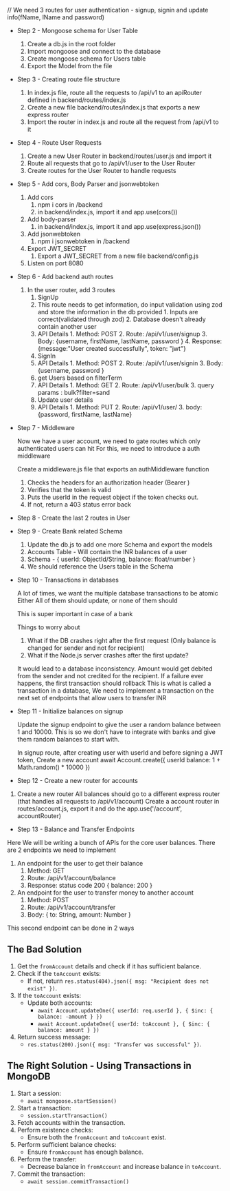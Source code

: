 // We need 3 routes for user authentication - signup, signin and update info(fName, lName and password)

- Step 2 - Mongoose schema for User Table

  1. Create a db.js in the root folder
  2. Import mongoose and connect to the database
  3. Create mongoose schema for Users table
  4. Export the Model from the file

- Step 3 - Creating route file structure

  1. In index.js file, route all the requests to /api/v1 to an apiRouter defined in backend/routes/index.js
  2. Create a new file backend/routes/index.js that exports a new express router
  3. Import the router in index.js and route all the request from /api/v1 to it

- Step 4 - Route User Requests

  1. Create a new User Router in backend/routes/user.js and import it
  2. Route all requests that go to /api/v1/user to the User Router
  3. Create routes for the User Router to handle requests

- Step 5 - Add cors, Body Parser and jsonwebtoken

  1. Add cors
     1. npm i cors in /backend
     2. in backend/index.js, import it and app.use(cors())
  2. Add body-parser
     1. in backend/index.js, import it and app.use(express.json())
  3. Add jsonwebtoken
     1. npm i jsonwebtoken in /backend
  4. Export JWT_SECRET
     1. Export a JWT_SECRET from a new file backend/config.js
  5. Listen on port 8080

- Step 6 - Add backend auth routes

  1. In the user router, add 3 routes
     1. SignUp
       1. This route needs to get information, do input validation using zod and store the information in the db provided
         1. Inputs are correct(validated through zod)
         2. Database doesn't already contain another user
       2. API Details
         1. Method: POST
         2. Route: /api/v1/user/signup
         3. Body: {username, firstName, lastName, password }
         4. Response: {message:"User created successfully", token: "jwt"}
     2. SignIn
       1. API Details
         1. Method: POST
         2. Route: /api/v1/user/signin
         3. Body: {username, password }
     3. get Users based on filterTerm
       1. API Details
         1. Method: GET
         2. Route: /api/v1/user/bulk
         3. query params : bulk?filter=sand
     4. Update user details
       1. API Details
         1. Method: PUT
         2. Route: /api/v1/user/
         3. body:{password, firstName, lastName}
     
  
- Step 7 - Middleware

  Now we have a user account, we need to gate routes which only authenticated users can hit
  For this, we need to introduce a auth middleware

  Create a middleware.js file that exports an authMiddleware function
     1. Checks the headers for an authorization header (Bearer <token>)
     2. Verifies that the token is valid
     3. Puts the userId in the request object if the token checks out.
     4. If not, return a 403 status error back 

- Step 8 - Create the last 2 routes in User

- Step 9 - Create Bank related Schema

  1. Update the db.js to add one more Schema and export the models 
  2. Accounts Table - Will contain the INR balances of a user
  3. Schema - {
    userId: ObjectId/String,
    balance: float/number
  }
  4. We should reference the Users table in the Schema


- Step 10 - Transactions in databases

  A lot of times, we want the multiple database transactions to be atomic
  Either All of them should update, or none of them should

  This is super important in case of a bank
  
  Things to worry about 
  1. What if the DB crashes right after the first request (Only balance is changed for sender and not for recipient)
  2. What if the Node.js server crashes after the first update?

    It would lead to a database inconsistency. Amount would get debited from the sender and not credited for the recipient.
    If a failure ever happens, the first transaction should rollback
    This is what is called a transaction in a database, We need to implement a transaction on the next set of endpoints that allow users to transfer INR 

- Step 11 - Initialize balances on signup

  Update the signup endpoint to give the user a random balance between 1 and 10000.
  This is so we don't have to integrate with banks and give them random balances to start with.

  In signup route, after creating user with userId and before signing a JWT token, Create a new account 
  await Account.create({
    userId
    balance: 1 + Math.random() * 10000
  })

- Step 12 - Create a new router for accounts

1. Create a new router
  All balances should go to a different express router (that handles all requests to /api/v1/account)
  Create a account router in routes/account.js, export it and do the app.use('/account', accountRouter)


- Step 13 - Balance and Transfer Endpoints

Here We will be writing a bunch of APIs for the core user balances. There are 2 endpoints we need to implement

  1. An endpoint for the user to get their balance
      1. Method: GET
      2. Route: /api/v1/account/balance
      3. Response: status code 200 { balance: 200 }
  2. An endpoint for the user to transfer money to another account
      1. Method: POST
      2. Route: /api/v1/account/transfer
      3. Body: { to: String, amount: Number }

  This second endpoint can be done in 2 ways

 ## The Bad Solution

1. Get the `fromAccount` details and check if it has sufficient balance.
2. Check if the `toAccount` exists:
    - If not, return `res.status(404).json({ msg: "Recipient does not exist" })`.
3. If the `toAccount` exists:
    - Update both accounts:
        - `await Account.updateOne({ userId: req.userId }, { $inc: { balance: -amount } })`
        - `await Account.updateOne({ userId: toAccount }, { $inc: { balance: amount } })`
4. Return success message:
    - `res.status(200).json({ msg: "Transfer was successful" })`.

## The Right Solution - Using Transactions in MongoDB

1. Start a session:
    - `await mongoose.startSession()`
2. Start a transaction:
    - `session.startTransaction()`
3. Fetch accounts within the transaction.
4. Perform existence checks:
    - Ensure both the `fromAccount` and `toAccount` exist.
5. Perform sufficient balance checks:
    - Ensure `fromAccount` has enough balance.
6. Perform the transfer:
    - Decrease balance in `fromAccount` and increase balance in `toAccount`.
7. Commit the transaction:
    - `await session.commitTransaction()`


